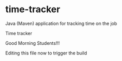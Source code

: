 # time-tracker
Java (Maven) application for tracking time on the job

Time tracker

Good Morning Students!!!

Editing this file now to trigger the build
